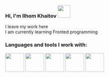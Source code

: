 ### Hi, I'm Ilhom Khaitov   <img src="https://media.giphy.com/media/hvRJCLFzcasrR4ia7z/giphy.gif" width="40px">


I leave my work here <br />
I am currently learning Fronted programming <br />

### Languages and tools I work with:

<code><img src="https://thumbs.dreamstime.com/z/html-icon-trendy-flat-vector-white-background-fr-technology-collection-illustration-can-be-use-web-mobile-eps-130325729.jpg?ct=jpeg" width="60px"/></code>
<code><img src="https://thumbs.dreamstime.com/z/css-icon-trendy-flat-vector-white-background-technology-collection-illustration-can-be-use-web-mobile-eps-130325734.jpg?ct=jpeg" width="60px"/></code>
<code><img src="https://thumbs.dreamstime.com/z/bootstrap-free-open-source-css-framework-directed-responsive-mobile-first-front-end-web-development-contains-css-208075223.jpg?ct=jpeg" width="60px"/></code>
<code><img src="[https://static-00.iconduck.com/assets.00/sass-icon-2048x1536-nyl4dxbm.png](https://thumbs.dreamstime.com/z/sass-logo-icon-vector-logos-logo-icons-set-social-media-flat-banner-vectors-svg-eps-jpg-jpeg-emblem-wallpaper-background-sass-logo-208332857.jpg?ct=jpeg)" width="60px"/></code>
<code><img src="https://thumbs.dreamstime.com/z/java-script-icon-vector-isolated-white-background-logo-conce-java-script-icon-vector-isolated-white-background-logo-concept-125792458.jpg?ct=jpeg" width="60px"/></code>
<!--
**Khaitov-Ilkhom/Khaitov-Ilkhom** is a ✨ _special_ ✨ repository because its `README.md` (this file) appears on your GitHub profile.

Here are some ideas to get you started:

- 🔭 I’m currently working on ...
- 🌱 I’m currently learning ...
- 👯 I’m looking to collaborate on ...
- 🤔 I’m looking for help with ...
- 💬 Ask me about ...
- 📫 How to reach me: ...
- 😄 Pronouns: ...
- ⚡ Fun fact: ...
-->
